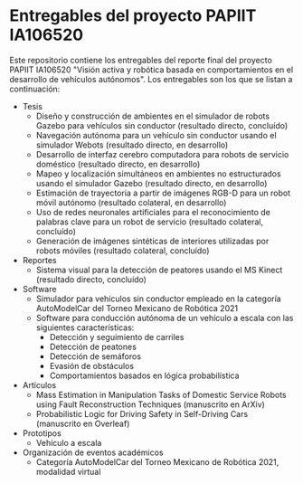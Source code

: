 # Entregables del proyecto PAPIIT IA106520

Este repositorio contiene los entregables del reporte final del proyecto PAPIIT IA106520 "Visión activa y robótica basada en comportamientos en el desarrollo de vehículos autónomos".
Los entregables son los que se listan a continuación:
* Tesis
  * Diseño y construcción de ambientes en el simulador de robots Gazebo para vehículos sin conductor (resultado directo, concluído)
  * Navegación autónoma para un vehículo sin conductor usando el simulador Webots (resultado directo, en desarrollo)
  * Desarrollo de interfaz cerebro computadora para robots de servicio doméstico (resultado directo, en desarrollo)
  * Mapeo y localización simultáneos en ambientes no estructurados usando el simulador Gazebo (resultado directo, en desarrollo)
  * Estimación de trayectoria a partir de imágenes RGB-D para un robot móvil autónomo (resultado colateral, en desarrollo)
  * Uso de redes neuronales artificiales para el reconocimiento de palabras clave para un robot de servicio (resultado colateral, concluído)
  * Generación de imágenes sintéticas de interiores utilizadas por robots móviles (resultado colateral, concluído)
* Reportes
  * Sistema visual para la detección de peatores usando el MS Kinect (resultado directo, concluído)
* Software
  * Simulador para vehículos sin conductor empleado en la categoría AutoModelCar del Torneo Mexicano de Robótica 2021
  * Software para conducción autónoma de un vehículo a escala con las siguientes características:
    * Detección y seguimiento de carriles
    * Detección de peatones
    * Detección de semáforos
    * Evasión de obstáculos
    * Comportamientos basados en lógica probabilística
* Artículos 
  * Mass Estimation in Manipulation Tasks of Domestic Service Robots using Fault Reconstruction Techniques (manuscrito en ArXiv)
  * Probabilistic Logic for Driving Safety in Self-Driving Cars (manuscrito en Overleaf)
* Prototipos
  * Vehículo a escala
* Organización de eventos académicos
  * Categoría AutoModelCar del Torneo Mexicano de Robótica 2021, modalidad virtual

